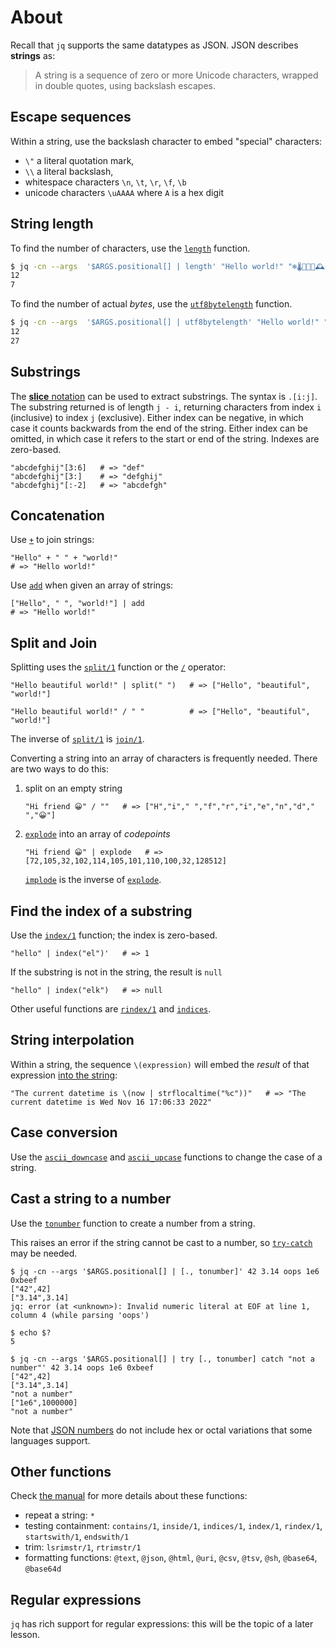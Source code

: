 # About

Recall that `jq` supports the same datatypes as JSON.
JSON describes **strings** as:

> A string is a sequence of zero or more Unicode characters, wrapped in double quotes, using backslash escapes.

## Escape sequences

Within a string, use the backslash character to embed "special" characters:

- `\"` a literal quotation mark,
- `\\` a literal backslash,
- whitespace characters `\n`, `\t`, `\r`, `\f`, `\b`
- unicode characters `\uAAAA` where `A` is a hex digit

## String length

To find the number of characters, use the [`length`][length] function.

```sh
$ jq -cn --args  '$ARGS.positional[] | length' "Hello world!" "❄🌡🤧🤒🏥🕰😀"
12
7
```

To find the number of actual _bytes_, use the [`utf8bytelength`][utf8bytelength] function.

```sh
$ jq -cn --args  '$ARGS.positional[] | utf8bytelength' "Hello world!" "❄🌡🤧🤒🏥🕰😀"
12
27
```

## Substrings

The [**slice** notation][slice] can be used to extract substrings.
The syntax is `.[i:j]`.
The substring returned is of length `j - i`, returning characters from index `i` (inclusive) to index `j` (exclusive).
Either index can be negative, in which case it counts backwards from the end of the string.
Either index can be omitted, in which case it refers to the start or end of the string.
Indexes are zero-based.

```jq
"abcdefghij"[3:6]   # => "def"
"abcdefghij"[3:]    # => "defghij"
"abcdefghij"[:-2]   # => "abcdefgh"
```

## Concatenation

Use [`+`][+] to join strings:

```jq
"Hello" + " " + "world!"
# => "Hello world!"
```

Use [`add`][add] when given an array of strings:

```jq
["Hello", " ", "world!"] | add
# => "Hello world!"
```

## Split and Join

Splitting uses the [`split/1`][split/1] function or the [`/`][/] operator:

```jq
"Hello beautiful world!" | split(" ")   # => ["Hello", "beautiful", "world!"]
```

```jq
"Hello beautiful world!" / " "          # => ["Hello", "beautiful", "world!"]
```

The inverse of [`split/1`][split/1] is [`join/1`][join/1].

Converting a string into an array of characters is frequently needed.
There are two ways to do this:

1. split on an empty string

   ```jq
   "Hi friend 😀" / ""   # => ["H","i"," ","f","r","i","e","n","d"," ","😀"]
   ```

1. [`explode`][explode] into an array of _codepoints_

   ```jq
   "Hi friend 😀" | explode   # => [72,105,32,102,114,105,101,110,100,32,128512]
   ```

   [`implode`][implode] is the inverse of [`explode`][explode].

## Find the index of a substring

Use the [`index/1`][index/1] function; the index is zero-based.

```jq
"hello" | index("el")'   # => 1
```

If the substring is not in the string, the result is `null`

```jq
"hello" | index("elk")   # => null
```

Other useful functions are [`rindex/1`][index/1] and [`indices`][indices].

## String interpolation

Within a string, the sequence `\(expression)` will embed the _result_ of that expression [into the string][interpolate]:

```jq
"The current datetime is \(now | strflocaltime("%c"))"   # => "The current datetime is Wed Nov 16 17:06:33 2022"
```

## Case conversion

Use the [`ascii_downcase`][ascii_downcase] and [`ascii_upcase`][ascii_downcase] functions to change the case of a string.

## Cast a string to a number

Use the [`tonumber`][tonumber] function to create a number from a string.

This raises an error if the string cannot be cast to a number, so [`try-catch`][try-catch] may be needed.

```jq
$ jq -cn --args '$ARGS.positional[] | [., tonumber]' 42 3.14 oops 1e6 0xbeef
["42",42]
["3.14",3.14]
jq: error (at <unknown>): Invalid numeric literal at EOF at line 1, column 4 (while parsing 'oops')

$ echo $?
5

$ jq -cn --args '$ARGS.positional[] | try [., tonumber] catch "not a number"' 42 3.14 oops 1e6 0xbeef
["42",42]
["3.14",3.14]
"not a number"
["1e6",1000000]
"not a number"
```

Note that [JSON numbers][json-numbers] do not include hex or octal variations that some languages support.

## Other functions

Check [the manual][manual] for more details about these functions:

- repeat a string: `*`
- testing containment: `contains/1`, `inside/1`, `indices/1`, `index/1`, `rindex/1`, `startswith/1`, `endswith/1`
- trim: `lsrimstr/1`, `rtrimstr/1`
- formatting functions: `@text`, `@json`, `@html`, `@uri`, `@csv`, `@tsv`, `@sh`, `@base64`, `@base64d`

## Regular expressions

`jq` has rich support for regular expressions: this will be the topic of a later lesson.

[manual]: https://jqlang.github.io/jq/manual/v1.6/
[interpolate]: https://jqlang.github.io/jq/manual/v1.6/#Stringinterpolation-%5C(foo)
[length]: https://jqlang.github.io/jq/manual/v1.6/#length
[utf8bytelength]: https://jqlang.github.io/jq/manual/v1.6/#utf8bytelength
[+]: https://jqlang.github.io/jq/manual/v1.6/#Addition:+
[/]: https://jqlang.github.io/jq/manual/v1.6/#Multiplication,division,modulo:*,/,and%
[add]: https://jqlang.github.io/jq/manual/v1.6/#add
[split/1]: https://jqlang.github.io/jq/manual/v1.6/#Stringinterpolation-%5C(foo)
[join/1]: https://jqlang.github.io/jq/manual/v1.6/#join(str)
[explode]: https://jqlang.github.io/jq/manual/v1.6/#explode
[implode]: https://jqlang.github.io/jq/manual/v1.6/#implode
[ascii_downcase]: https://jqlang.github.io/jq/manual/v1.6/#ascii_downcase,ascii_upcase
[tonumber]: https://jqlang.github.io/jq/manual/v1.6/#tonumber
[try-catch]: https://jqlang.github.io/jq/manual/v1.6/#try-catch
[json-numbers]: https://www.json.org/json-en.html
[indices]: https://jqlang.github.io/jq/manual/v1.6/#indices(s)
[index/1]: https://jqlang.github.io/jq/manual/v1.6/#index(s),rindex(s)

[slice]: https://jqlang.github.io/jq/manual/v1.6/#Array/StringSlice:.[10:15]

